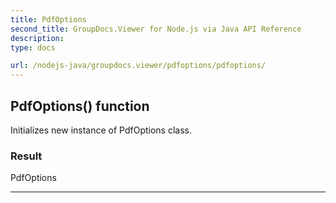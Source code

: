 ```yaml
---
title: PdfOptions
second_title: GroupDocs.Viewer for Node.js via Java API Reference
description: 
type: docs

url: /nodejs-java/groupdocs.viewer/pdfoptions/pdfoptions/
---
```


## PdfOptions() function

 Initializes new instance of  PdfOptions class.
 

### Result
PdfOptions


---


